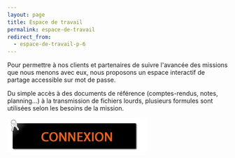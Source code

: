 ```yaml
---
layout: page
title: Espace de travail
permalink: espace-de-travail
redirect_from:
  - espace-de-travail-p-6
---
```


Pour permettre à nos clients et partenaires de suivre l'avancée des missions que nous menons avec eux, nous proposons un espace interactif de partage accessible sur mot de passe.

Du simple accès à des documents de référence (comptes-rendus, notes, planning...) à la transmission de fichiers lourds, plusieurs formules sont utilisées selon les besoins de la mission.

<a href="#">
  <img src="/assets/img/connexion.png" alt="Connexion">
</a>
